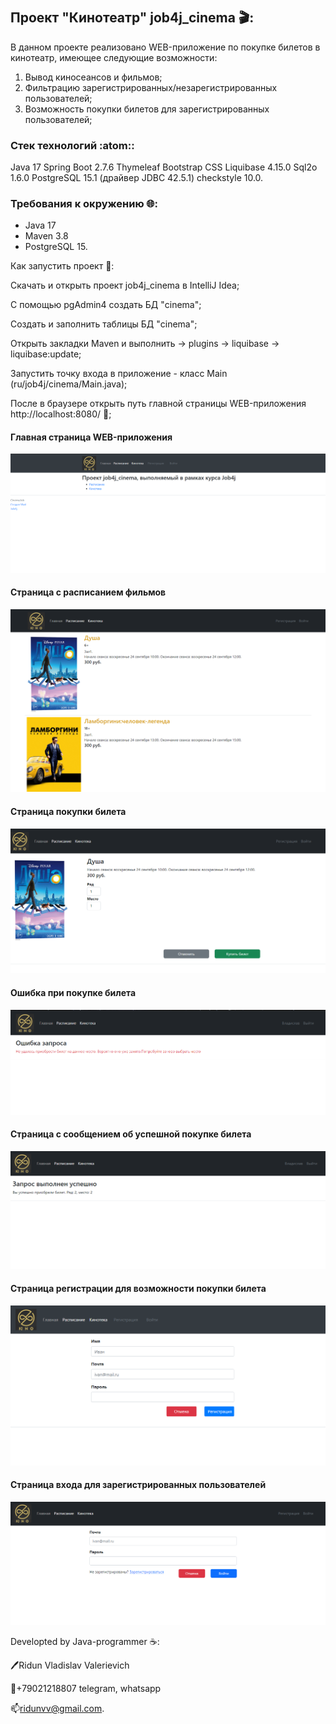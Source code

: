 # 
## Проект "Кинотеатр" job4j_cinema :clapper::

В данном проекте реализовано WEB-приложение по покупке билетов в кинотеатр, имеющее следующие возможности:
1. Вывод киносеансов и фильмов;
2. Фильтрацию зарегистрированных/незарегистрированных пользователей;
3. Возможность покупки билетов для зарегистрированных пользователей;

### Стек технологий  :atom::
Java 17
Spring Boot 2.7.6
Thymeleaf
Bootstrap CSS
Liquibase 4.15.0
Sql2o 1.6.0
PostgreSQL 15.1 (драйвер JDBC 42.5.1)
checkstyle 10.0.

### Требования к окружению  :globe_with_meridians::
- Java 17
- Maven 3.8
- PostgreSQL 15.

Как запустить проект :rocket::

Скачать и открыть проект job4j_cinema в IntelliJ Idea;

С помощью pgAdmin4 создать БД "cinema";

Cоздать и заполнить таблицы БД  "cinema";

Открыть закладки Maven и выполнить -> plugins -> liquibase -> liquibase:update;

Запустить точку входа в приложение - класс Main (ru/job4j/cinema/Main.java);

После в браузере открыть путь главной страницы WEB-приложения http://localhost:8080/ :cinema:;

#### Главная страница WEB-приложения

![](img/main.png)

#### Страница с расписанием фильмов

![](img/sessions.png)

#### Страница покупки билета

![](img/buying.png)

#### Ошибка при покупке билета

![](img/failed_buying.png)

#### Страница с сообщением об успешной покупке билета

![](img/success_buying.png)

#### Страница регистрации для возможности покупки билета

![](img/registration.png)

#### Страница входа для зарегистрированных пользователей

![](img/login.png)


Developted by Java-programmer :coffee::

:pen:Ridun Vladislav Valerievich 

:calling:+79021218807 telegram, whatsapp

:mailbox:ridunvv@gmail.com.